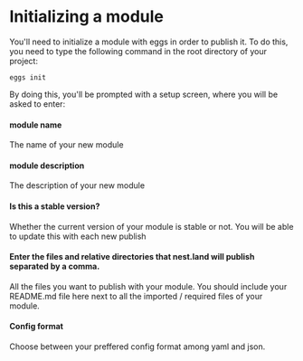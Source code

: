 # Initializing a module

You'll need to initialize a module with eggs in order to publish it. To do this, you need to type the following command in the root directory of your project:
```shell script
eggs init
```
By doing this, you'll be prompted with a setup screen, where you will be asked to enter:
#### module name
The name of your new module
#### module description
The description of your new module
#### Is this a stable version?
Whether the current version of your module is stable or not. You will be able to update this with each new publish
#### Enter the files and relative directories that nest.land will publish separated by a comma.
All the files you want to publish with your module. You should include your README.md file here next to all the imported / required files of your module. 
#### Config format
Choose between your preffered config format among yaml and json.